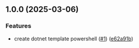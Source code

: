 ## 1.0.0 (2025-03-06)


### Features

* create dotnet template powershell ([#1](https://github.com/SignalRichard/dotnet-template-compendium-powershell/issues/1)) ([e62a91b](https://github.com/SignalRichard/dotnet-template-compendium-powershell/commit/e62a91b8833a39c28d20f30bac705256d7888af0))
